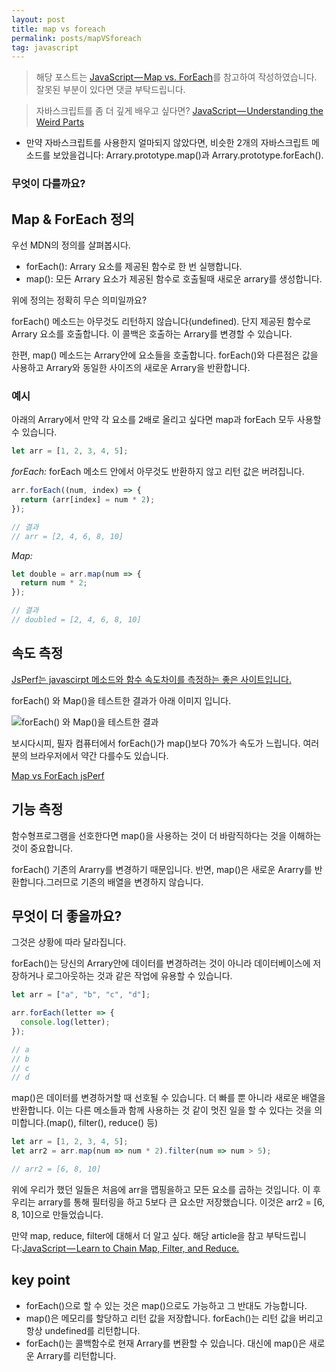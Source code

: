 ```yaml
---
layout: post
title: map vs foreach
permalink: posts/mapVSforeach
tag: javascript
---
```


> 해당 포스트는 [JavaScript — Map vs. ForEach](https://codeburst.io/javascript-map-vs-foreach-f38111822c0f)를 참고하여 작성하였습니다. 잘못된 부분이 있다면 댓글 부탁드립니다.

> 자바스크립트를 좀 더 깊게 배우고 싶다면? [JavaScript — Understanding the Weird Parts](https://codeburst.io/javascript-understanding-the-weird-parts-d1d0e7061ebf)

- 만약 자바스크립트를 사용한지 얼마되지 않았다면, 비슷한 2개의 자바스크립트 메소드를 보았을겁니다: Arrary.prototype.map()과 Arrary.prototype.forEach().

### 무엇이 다를까요?

## Map & ForEach 정의

우선 MDN의 정의를 살펴봅시다.

- forEach(): Arrary 요소를 제공된 함수로 한 번 실행합니다.
- map(): 모든 Arrary 요소가 제공된 함수로 호출될때 새로운 arrary를 생성합니다.

위에 정의는 정확히 무슨 의미일까요?

forEach() 메소드는 아무것도 리턴하지 않습니다(undefined). 단지 제공된 함수로 Arrary 요소를 호출합니다. 이 콜백은 호출하는 Arrary를 변경할 수 있습니다.

한편, map() 메소드는 Arrary안에 요소들을 호출합니다. forEach()와 다른점은 값을 사용하고 Arrary와 동일한 사이즈의 새로운 Arrary을 반환합니다.

### 예시

아래의 Arrary에서 만약 각 요소를 2배로 올리고 싶다면 map과 forEach 모두 사용할 수 있습니다.

```javascript
let arr = [1, 2, 3, 4, 5];
```

_forEach:_
forEach 메소드 안에서 아무것도 반환하지 않고 리턴 값은 버려집니다.

```javascript
arr.forEach((num, index) => {
  return (arr[index] = num * 2);
});

// 결과
// arr = [2, 4, 6, 8, 10]
```

_Map:_

```javascript
let double = arr.map(num => {
  return num * 2;
});

// 결과
// doubled = [2, 4, 6, 8, 10]
```

## 속도 측정

[JsPerf는 javascirpt 메소드와 함수 속도차이를 측정하는 좋은 사이트입니다.](https://jsperf.com/)

forEach() 와 Map()을 테스트한 결과가 아래 이미지 입니다.

![forEach() 와 Map()을 테스트한 결과](https://cdn-images-1.medium.com/max/1600/1*aVOlJ0l02ymgVrQ8axIBrQ.png)

보시다시피, 필자 컴퓨터에서 forEach()가 map()보다 70%가 속도가 느립니다. 여러분의 브라우저에서 약간 다를수도 있습니다.

[Map vs ForEach jsPerf](https://jsperf.com/map-vs-foreach-speed-test)

## 기능 측정

함수형프로그램을 선호한다면 map()을 사용하는 것이 더 바람직하다는 것을 이해하는 것이 중요합니다.

forEach() 기존의 Ararry를 변경하기 때문입니다. 반면, map()은 새로운 Ararry를 반환합니다.그러므로 기존의 배열을 변경하지 않습니다.

## 무엇이 더 좋을까요?

그것은 상황에 따라 달라집니다.

forEach()는 당신의 Arrary안에 데이터를 변경하려는 것이 아니라 데이터베이스에 저장하거나 로그아웃하는 것과 같은 작업에 유용할 수 있습니다.

```javascript
let arr = ["a", "b", "c", "d"];

arr.forEach(letter => {
  console.log(letter);
});

// a
// b
// c
// d
```

map()은 데이터를 변경하거할 때 선호될 수 있습니다. 더 빠를 뿐 아니라 새로운 배열을 반환합니다. 이는 다른 메소들과 함께 사용하는 것 같이 멋진 일을 할 수 있다는 것을 의미합니다.(map(), filter(), reduce() 등)

```javascript
let arr = [1, 2, 3, 4, 5];
let arr2 = arr.map(num => num * 2).filter(num => num > 5);

// arr2 = [6, 8, 10]
```

위에 우리가 했던 일들은 처음에 arr을 맵핑을하고 모든 요소를 곱하는 것입니다. 이 후 우리는 arrary를 통해 필터링을 하고 5보다 큰 요소만 저장했습니다. 이것은 arr2 = [6, 8, 10]으로 만들었습니다.

만약 map, reduce, filter에 대해서 더 알고 싶다. 해당 article을 참고 부탁드립니다:[JavaScript — Learn to Chain Map, Filter, and Reduce.](https://codeburst.io/javascript-learn-to-chain-map-filter-and-reduce-acd2d0562cd4)

## key point

- forEach()으로 할 수 있는 것은 map()으로도 가능하고 그 반대도 가능합니다.
- map()은 메모리를 할당하고 리턴 값을 저장합니다. forEach()는 리턴 값을 버리고 항상 undefined를 리턴합니다.
- forEach()는 콜백함수로 현재 Arrary를 변환할 수 있습니다. 대신에 map()은 새로운 Arrary를 리턴합니다.
